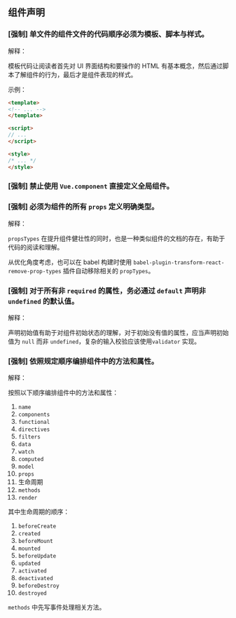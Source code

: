 ## 组件声明

### [强制] 单文件的组件文件的代码顺序必须为模板、脚本与样式。

解释：

模板代码让阅读者首先对 UI 界面结构和要操作的 HTML 有基本概念，然后通过脚本了解组件的行为，最后才是组件表现的样式。

示例：

```html
<template>
<!-- ... -->
</template>

<script>
// ...
</script>

<style>
/* ... */
</style>
```

### [强制] 禁止使用 `Vue.component` 直接定义全局组件。

### [强制] 必须为组件的所有 `props` 定义明确类型。

解释：

`propsTypes` 在提升组件健壮性的同时，也是一种类似组件的文档的存在，有助于代码的阅读和理解。

从优化角度考虑，也可以在 babel 构建时使用 `babel-plugin-transform-react-remove-prop-types` 插件自动移除相关的 `propTypes`。

### [强制] 对于所有非 `required` 的属性，务必通过 `default` 声明非 `undefined` 的默认值。

解释：

声明初始值有助于对组件初始状态的理解，对于初始没有值的属性，应当声明初始值为 `null` 而非 `undefined`，复杂的输入校验应该使用`validator` 实现。

### [强制] 依照规定顺序编排组件中的方法和属性。

解释：

按照以下顺序编排组件中的方法和属性：

1. `name`
2. `components`
3. `functional`
4. `directives`
5. `filters`
6. `data`
7. `watch`
8. `computed`
9. `model`
10. `props`
11. 生命周期
12. `methods`
13. `render`

其中生命周期的顺序：

1. `beforeCreate`
2. `created`
3. `beforeMount`
4. `mounted`
5. `beforeUpdate`
6. `updated`
7. `activated`
8. `deactivated`
9. `beforeDestroy`
10. `destroyed`

`methods` 中先写事件处理相关方法。
